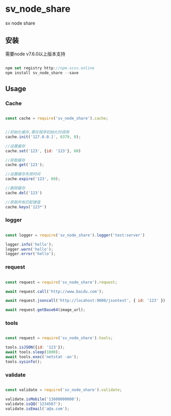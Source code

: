 # sv_node_share
sv node share

## 安装

需要node v7.6.0以上版本支持

```javascript

npm set registry http://npm.scsv.online
npm install sv_node_share --save
```

## Usage

### Cache

```javascript

const cache = require('sv_node_share').cache;


//初始化缓存,需在程序初始化时调用
cache.init('127.0.0.1', 6379, 0);

//设置缓存
cache.set('123', {id: '123'}, 60)

//获取缓存
cache.get('123');

//设置缓存失效时间
cache.expire('123', 60);

//删除缓存
cache.del('123')

//获取所有匹配键值
cache.keys('123*')

```

### logger

```javascript

const logger = require('sv_node_share').logger('test:server')

logger.info('hello');
logger.warn('hello');
logger.error('hello');

```

### request


```javascript

const request = require('sv_node_share').request;

await request.call('http://www.baidu.com');

await request.jsoncall('http://locahost:9000/jsontest', { id: '123' });

await request.getBase64(image_url);
```

### tools


```javascript

const request = require('sv_node_share').tools;

tools.isJSON({id: '123'});
await tools.sleep(1000);
await tools.exec('netstat -an');
tools.sysinfo();

```

### validate


```javascript

const validate = require('sv_node_share').validate;

validate.isMobile('13600000000');
validate.isQQ('1234567');
validate.isEmail('a@a.com');

```